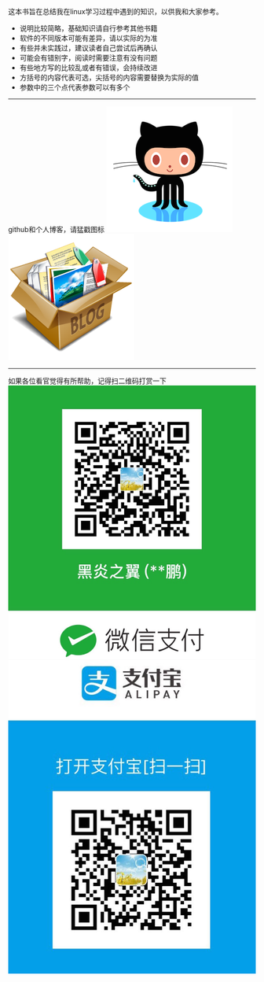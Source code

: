 这本书旨在总结我在linux学习过程中遇到的知识，以供我和大家参考。

* 说明比较简略，基础知识请自行参考其他书籍
* 软件的不同版本可能有差异，请以实际的为准
* 有些并未实践过，建议读者自己尝试后再确认
* 可能会有错别字，阅读时需要注意有没有问题
* 有些地方写的比较乱或者有错误，会持续改进
* 方括号的内容代表可选，尖括号的内容需要替换为实际的值
* 参数中的三个点代表参数可以有多个

---
github和个人博客，请猛戳图标
[![](/images/github图标.png)][1]
[![](/images/blog图标.png)][2]

---
如果各位看官觉得有所帮助，记得扫二维码打赏一下
![微信支付](/images/微信收款.jpeg)
![支付宝支付](/images/支付宝收款.jpeg)


[1]: https://github.com/jipengzhu
[2]: https://jipengzhu.github.io/

